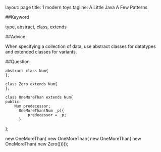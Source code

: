 layout: page 
title: 1 modern toys
tagline: A Little Java A Few Patterns

##Keyword

type, abstract, class, extends

##Advice

When specifying a collection of data, use abstract classes for datatypes and extended classes for variants. 

##Question

    abstract class Num{
    };

    class Zero extends Num{
    };

    class OneMoreThan extends Num{
    public:
      	Num predecessor;
	      OneMoreThan(Num _p){
	          predecessor = _p;
	      }
   };

   
   new OneMoreThan(
	     new OneMoreThan(
	         new OneMoreThan(
		       new OneMoreThan(
			         new Zero()))));
